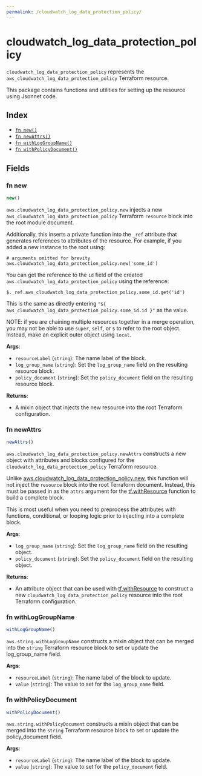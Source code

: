 ```yaml
---
permalink: /cloudwatch_log_data_protection_policy/
---
```


# cloudwatch_log_data_protection_policy

`cloudwatch_log_data_protection_policy` represents the `aws_cloudwatch_log_data_protection_policy` Terraform resource.



This package contains functions and utilities for setting up the resource using Jsonnet code.


## Index

* [`fn new()`](#fn-new)
* [`fn newAttrs()`](#fn-newattrs)
* [`fn withLogGroupName()`](#fn-withloggroupname)
* [`fn withPolicyDocument()`](#fn-withpolicydocument)

## Fields

### fn new

```ts
new()
```


`aws.cloudwatch_log_data_protection_policy.new` injects a new `aws_cloudwatch_log_data_protection_policy` Terraform `resource`
block into the root module document.

Additionally, this inserts a private function into the `_ref` attribute that generates references to attributes of the
resource. For example, if you added a new instance to the root using:

    # arguments omitted for brevity
    aws.cloudwatch_log_data_protection_policy.new('some_id')

You can get the reference to the `id` field of the created `aws.cloudwatch_log_data_protection_policy` using the reference:

    $._ref.aws_cloudwatch_log_data_protection_policy.some_id.get('id')

This is the same as directly entering `"${ aws_cloudwatch_log_data_protection_policy.some_id.id }"` as the value.

NOTE: if you are chaining multiple resources together in a merge operation, you may not be able to use `super`, `self`,
or `$` to refer to the root object. Instead, make an explicit outer object using `local`.

**Args**:
  - `resourceLabel` (`string`): The name label of the block.
  - `log_group_name` (`string`): Set the `log_group_name` field on the resulting resource block.
  - `policy_document` (`string`): Set the `policy_document` field on the resulting resource block.

**Returns**:
- A mixin object that injects the new resource into the root Terraform configuration.


### fn newAttrs

```ts
newAttrs()
```


`aws.cloudwatch_log_data_protection_policy.newAttrs` constructs a new object with attributes and blocks configured for the `cloudwatch_log_data_protection_policy`
Terraform resource.

Unlike [aws.cloudwatch_log_data_protection_policy.new](#fn-new), this function will not inject the `resource`
block into the root Terraform document. Instead, this must be passed in as the `attrs` argument for the
[tf.withResource](https://github.com/tf-libsonnet/core/tree/main/docs#fn-withresource) function to build a complete block.

This is most useful when you need to preprocess the attributes with functions, conditional, or looping logic prior to
injecting into a complete block.

**Args**:
  - `log_group_name` (`string`): Set the `log_group_name` field on the resulting object.
  - `policy_document` (`string`): Set the `policy_document` field on the resulting object.

**Returns**:
  - An attribute object that can be used with [tf.withResource](https://github.com/tf-libsonnet/core/tree/main/docs#fn-withresource) to construct a new `cloudwatch_log_data_protection_policy` resource into the root Terraform configuration.


### fn withLogGroupName

```ts
withLogGroupName()
```

`aws.string.withLogGroupName` constructs a mixin object that can be merged into the `string`
Terraform resource block to set or update the log_group_name field.



**Args**:
  - `resourceLabel` (`string`): The name label of the block to update.
  - `value` (`string`): The value to set for the `log_group_name` field.


### fn withPolicyDocument

```ts
withPolicyDocument()
```

`aws.string.withPolicyDocument` constructs a mixin object that can be merged into the `string`
Terraform resource block to set or update the policy_document field.



**Args**:
  - `resourceLabel` (`string`): The name label of the block to update.
  - `value` (`string`): The value to set for the `policy_document` field.
